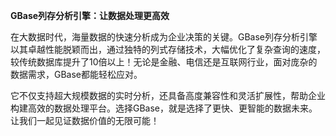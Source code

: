 **GBase列存分析引擎：让数据处理更高效**

在大数据时代，海量数据的快速分析成为企业决策的关键。GBase列存分析引擎以其卓越性能脱颖而出，通过独特的列式存储技术，大幅优化了复杂查询的速度，较传统数据库提升了10倍以上！无论是金融、电信还是互联网行业，面对庞杂的数据需求，GBase都能轻松应对。

它不仅支持超大规模数据的实时分析，还具备高度兼容性和灵活扩展性，帮助企业构建高效的数据处理平台。选择GBase，就是选择了更快、更智能的数据未来。让我们一起见证数据价值的无限可能！